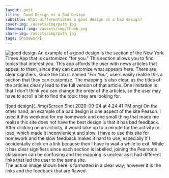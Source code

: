 ```yaml
---
layout: post
title:  Good Design vs a Bad Design
subtitle: What differentiates a good design vs a bad design?
cover-img: /assets/img/path.jpg
thumbnail-img: /assets/img/thumb.png
share-img: /assets/img/path.jpg
tags: [homework]
---
```

![good design](https://www.niemanlab.org/images/nytimes-for-you-3-wide.jpg) An example of a good design is the section of the New York Times App that is customized "for you." 
This section allows you to find topics that interest you. This app affords the user with news articles that appeal to them, since they can customize what appears here. 
There are clear signifiers, since the tab is named "For You", users easily realize this a section that they can customize. 
The mapping is also clear, as the titles of the articles clearly lead to the full version of that article.
One limitation is that I don't think you can change the order of the articles, so the user may have to scroll a bit to find the topic they are looking for. 


![bad design](../img/Screen Shot 2020-09-24 at 4.24.41 PM.png) 
On the other hand, an example of a bad design is one aspect of the site Peason. 
I used it this weekend for my homework and one small thing that made me realize this site does not have the best design is that it has bad feedback. 
After clicking on an activity, it would take up to a minute for the activity to load, which made it inconvienient and slow. 
I have to use this site for homework and the slow feedback makes it hard to use, especially if I accidentally click on a link because then I have to wait a while to exit. 
While it has clear signifiers since each section is labelled, joining the Pearsons classroom can be confusing and the mapping is unclear as it had different links that led the user to the same site.  
The actual image shown here is formatted in a clear way; however it is the links and the feedback that are flawed. 

